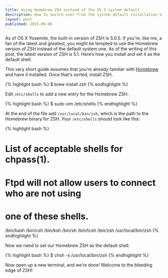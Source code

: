 ```yaml
---
title: Using Homebrew ZSH instead of the OS X system default
description: How to switch over from the system default installation of ZSH to the Homebrew version.
layout: post
published: 2015-09-06
---
```


As of OS X Yosemite, the built-in version of ZSH is 5.0.5. If you're, like me, a fan of the latest and greatest, you might be tempted to use the Homebrew version of ZSH instead of the default system one. As of the writing of this post, the latest version of ZSH is 5.1. Here’s how you install and set it as the default shell.

This very short guide assumes that you’re already familiar with [Homebrew](http://brew.sh/) and have it installed. Once that's sorted, install ZSH.

{% highlight bash %}
$ brew install zsh
{% endhighlight %}

Edit `/etc/shells` to add a new entry for the Homebrew ZSH.

{% highlight bash %}
$ sudo vim /etc/shells
{% endhighlight %}

At the end of the file add `/usr/local/bin/zsh`, which is the path to the Homebrew binary for ZSH. Your `/etc/shells` should look like this:

{% highlight bash %}
# List of acceptable shells for chpass(1).
# Ftpd will not allow users to connect who are not using
# one of these shells.

/bin/bash
/bin/csh
/bin/ksh
/bin/sh
/bin/tcsh
/bin/zsh
/usr/local/bin/zsh
{% endhighlight %}

Now we need to set our Homebrew ZSH as the default shell.

{% highlight bash %}
$ chsh -s /usr/local/bin/zsh
{% endhighlight %}

Now open up a new terminal, and we’re done! Welcome to the bleeding edge of ZSH!
